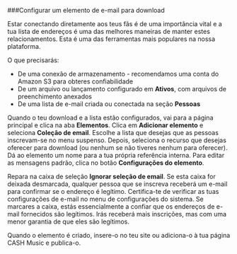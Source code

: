 ###Configurar um elemento de e-mail para download

Estar conectando diretamente aos teus fãs é de uma importância vital e a tua lista de endereços é uma das melhores maneiras de manter estes relacionamentos. Esta é uma das ferramentas mais populares na nossa plataforma.

O que precisarás:

- De uma conexão de armazenamento - recomendamos uma conta do Amazon S3 para obteres confiabilidade
- De um arquivo ou lançamento configurado em **Ativos**, com arquivos de preenchimento anexados
- De uma lista de e-mail criada ou conectada na seção **Pessoas**

Quando o teu download e a lista estão configurados, vai para a página principal e clica na aba **Elementos**. Clica em **Adicionar elemento** e seleciona **Coleção de email**. Escolhe a lista que desejas que as pessoas inscrevam-se no menu suspenso. Depois, seleciona o recurso que desejas oferecer para download (ou nenhum se não tiveres nenhum para oferecer). Dá ao elemento um nome para a tua própria referência interna. Para editar as mensagens padrão, clica no botão **Configurações do elemento**.

Repara na caixa de seleção **Ignorar seleção de email**. Se esta caixa for deixada desmarcada, qualquer pessoa que se inscreva receberá um e-mail para confirmar se o endereço é legítimo. Certifica-te de verificar as tuas configurações de e-mail no menu de configurações do sistema. Se marcares a caixa, estás essencialmente a confiar que os endereços de e-mail fornecidos são legítimos. Irás receberá mais inscrições, mas com uma menor garantia de que eles são legítimos.

Quando o elemento é criado, insere-o no teu site ou adiciona-o à tua página CASH Music e publica-o.
